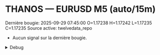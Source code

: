 # THANOS — EURUSD M5 (auto/15m)
Dernière bougie: 2025-09-29 07:45:00  O=1.17238  H=1.17242  L=1.17235  C=1.17235
Source active: twelvedata_repo

- Aucun signal sur la dernière bougie.

<details><summary>Debug</summary>

- TD_API_KEY manquant.

</details>